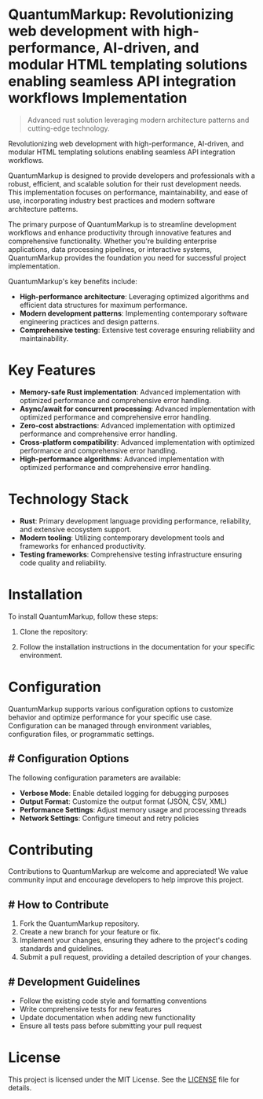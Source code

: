 <!-- fallback_QuantumMarkup_20250727052102_37425 -->

# QuantumMarkup: Revolutionizing web development with high-performance, AI-driven, and modular HTML templating solutions enabling seamless API integration workflows Implementation
> Advanced rust solution leveraging modern architecture patterns and cutting-edge technology.

Revolutionizing web development with high-performance, AI-driven, and modular HTML templating solutions enabling seamless API integration workflows.

QuantumMarkup is designed to provide developers and professionals with a robust, efficient, and scalable solution for their rust development needs. This implementation focuses on performance, maintainability, and ease of use, incorporating industry best practices and modern software architecture patterns.

The primary purpose of QuantumMarkup is to streamline development workflows and enhance productivity through innovative features and comprehensive functionality. Whether you're building enterprise applications, data processing pipelines, or interactive systems, QuantumMarkup provides the foundation you need for successful project implementation.

QuantumMarkup's key benefits include:

* **High-performance architecture**: Leveraging optimized algorithms and efficient data structures for maximum performance.
* **Modern development patterns**: Implementing contemporary software engineering practices and design patterns.
* **Comprehensive testing**: Extensive test coverage ensuring reliability and maintainability.

# Key Features

* **Memory-safe Rust implementation**: Advanced implementation with optimized performance and comprehensive error handling.
* **Async/await for concurrent processing**: Advanced implementation with optimized performance and comprehensive error handling.
* **Zero-cost abstractions**: Advanced implementation with optimized performance and comprehensive error handling.
* **Cross-platform compatibility**: Advanced implementation with optimized performance and comprehensive error handling.
* **High-performance algorithms**: Advanced implementation with optimized performance and comprehensive error handling.

# Technology Stack

* **Rust**: Primary development language providing performance, reliability, and extensive ecosystem support.
* **Modern tooling**: Utilizing contemporary development tools and frameworks for enhanced productivity.
* **Testing frameworks**: Comprehensive testing infrastructure ensuring code quality and reliability.

# Installation

To install QuantumMarkup, follow these steps:

1. Clone the repository:


2. Follow the installation instructions in the documentation for your specific environment.

# Configuration

QuantumMarkup supports various configuration options to customize behavior and optimize performance for your specific use case. Configuration can be managed through environment variables, configuration files, or programmatic settings.

## # Configuration Options

The following configuration parameters are available:

* **Verbose Mode**: Enable detailed logging for debugging purposes
* **Output Format**: Customize the output format (JSON, CSV, XML)
* **Performance Settings**: Adjust memory usage and processing threads
* **Network Settings**: Configure timeout and retry policies

# Contributing

Contributions to QuantumMarkup are welcome and appreciated! We value community input and encourage developers to help improve this project.

## # How to Contribute

1. Fork the QuantumMarkup repository.
2. Create a new branch for your feature or fix.
3. Implement your changes, ensuring they adhere to the project's coding standards and guidelines.
4. Submit a pull request, providing a detailed description of your changes.

## # Development Guidelines

* Follow the existing code style and formatting conventions
* Write comprehensive tests for new features
* Update documentation when adding new functionality
* Ensure all tests pass before submitting your pull request

# License

This project is licensed under the MIT License. See the [LICENSE](https://github.com/marcmotta/QuantumMarkup/blob/main/LICENSE) file for details.
